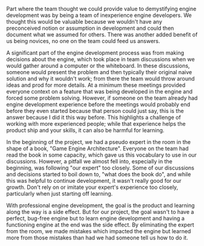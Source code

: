 Part where the team thought we could provide value to demystifying engine development was by being a team of inexperience engine developers. We thought this would be valuable because we wouldn't have any preconceived notion or assumption in development and could then document what we assumed for others. There was another added benefit of us being novices, no one on the team could feed us answers.

A significant part of the engine development process was from making decisions about the engine, which took place in team discussions when we would gather around a computer or the whiteboard. In these discussions, someone would present the problem and then typically their original naive solution and why it wouldn't work; from there the team would throw around ideas and prod for more details. At a minimum these meetings provided everyone context on a feature that was being developed in the engine and forced some problem solving. However, if someone on the team already had engine development experience before the meetings would probably end before they even started because that person could just say, this is the answer because I did it this way before. This highlights a challenge of working with more experienced people; while that experience helps the product ship and your skills, it can also be harmful for learning.

In the beginning of the project, we had a pseudo expert in the room in the shape of a book, "Game Engine Architecture". Everyone on the team had read the book in some capacity, which gave us this vocabulary to use in our discussions. However, a pitfall we almost fell into, especially in the beginning, was following "our expert" too closely. Some of our discussions and decisions started to boil down to, "what does the book do", and while this was helpful to continue development, it wasn't really good for our growth. Don't rely on or imitate your expert's experience too closely, particularly when just starting off learning.

With professional engine development, the goal is the product and learning along the way is a side effect. But for our project, the goal wasn't to have a perfect, bug-free engine but to learn engine development and having a functioning engine at the end was the side effect. By eliminating the expert from the room, we made mistakes which impacted the engine but learned more from those mistakes than had we had someone tell us how to do it.